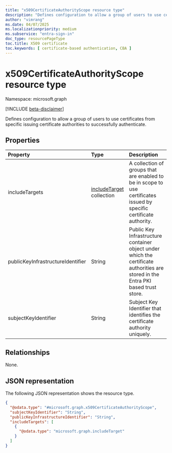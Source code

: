 ```yaml
---
title: "x509CertificateAuthorityScope resource type"
description: "Defines configuration to allow a group of users to use certificates from specific issuing certificate authorities to successfully authenticate. "
author: "vimrang"
ms.date: 04/07/2025
ms.localizationpriority: medium
ms.subservice: "entra-sign-in"
doc_type: resourcePageType
toc.title: X509 certificate
toc.keywords: [ certificate-based authentication, CBA ]
---
```


# x509CertificateAuthorityScope resource type

Namespace: microsoft.graph

[!INCLUDE [beta-disclaimer](../../includes/beta-disclaimer.md)]

Defines configuration to allow a group of users to use certificates from specific issuing certificate authorities to successfully authenticate.

## Properties
|Property|Type|Description|
|:---|:---|:---|
|includeTargets|[includeTarget](../resources/includetarget.md) collection|A collection of groups that are enabled to be in scope to use certificates issued by specific certificate authority.|
|publicKeyInfrastructureIdentifier|String|Public Key Infrastructure container object under which the certificate authorities are stored in the Entra PKI based trust store.|
|subjectKeyIdentifier|String|Subject Key Identifier that identifies the certificate authority uniquely.|

## Relationships
None.

## JSON representation
The following JSON representation shows the resource type.
<!-- {
  "blockType": "resource",
  "@odata.type": "microsoft.graph.x509CertificateAuthorityScope"
}
-->
``` json
{
  "@odata.type": "#microsoft.graph.x509CertificateAuthorityScope",
  "subjectKeyIdentifier": "String",
  "publicKeyInfrastructureIdentifier": "String",
  "includeTargets": [
    {
      "@odata.type": "microsoft.graph.includeTarget"
    }
  ]
}
```

